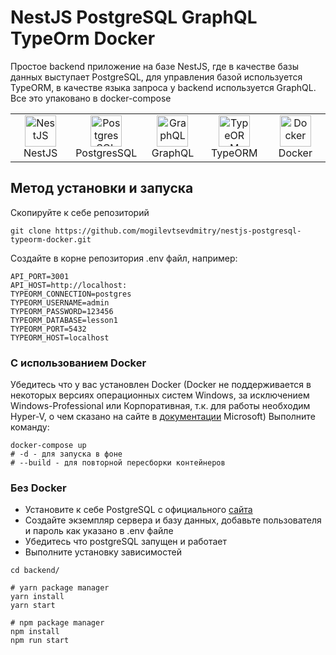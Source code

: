 # NestJS PostgreSQL GraphQL TypeOrm Docker

Простое backend приложение на базе NestJS, где в качестве базы данных выступает PostgreSQL, для управления базой
используется TypeORM, в качестве языка запроса у backend используется GraphQL. Все это упаковано в docker-compose

<table width="100%">
  <tr>
    <td align="center" valign="middle" width="20%">
      <a href="https://nestjs.com/">
        <img height="50" alt="NestJS" src="https://hsto.org/getpro/habr/post_images/d11/98b/ac8/d1198bac8e4ced0d89d5e5983061f418.png"/>
      </a>
      <br />
      NestJS
    </td>
    <td align="center" valign="middle" width="20%">
      <a href="https://www.postgresql.org/">
      <img height="50" alt="PostgresSQL" src="https://upload.wikimedia.org/wikipedia/commons/thumb/2/29/Postgresql_elephant.svg/640px-Postgresql_elephant.svg.png"/>
      </a>
      <br />
      PostgresSQL
    </td>
    <td align="center" valign="middle" width="20%">
      <a href="https://graphql.org/">
      <img height="50" alt="GraphQL" src="https://upload.wikimedia.org/wikipedia/commons/thumb/1/17/GraphQL_Logo.svg/1200px-GraphQL_Logo.svg.png"/>
      </a>
      <br />
      GraphQL
    </td>
    <td align="center" valign="middle" width="20%">
      <a href="https://typeorm.io/">
      <img height="50" alt="TypeORM" src="https://www.zoneofit.com/wp-content/uploads/2021/06/type-orm.png"/>
      </a>
      <br />
      TypeORM
    </td>
    <td align="center" valign="middle" width="20%">
      <a href="https://www.docker.com/">
      <img height="50" alt="Docker" src="https://d1.awsstatic.com/acs/characters/Logos/Docker-Logo_Horizontel_279x131.b8a5c41e56b77706656d61080f6a0217a3ba356d.png"/>
      </a>
      <br />
      Docker
    </td>
  </tr>
</table>

## Метод установки и запуска

Скопируйте к себе репозиторий

```shell
git clone https://github.com/mogilevtsevdmitry/nestjs-postgresql-typeorm-docker.git
```

Создайте в корне репозитория .env файл, например:

```dotenv
API_PORT=3001
API_HOST=http://localhost:
TYPEORM_CONNECTION=postgres
TYPEORM_USERNAME=admin
TYPEORM_PASSWORD=123456
TYPEORM_DATABASE=lesson1
TYPEORM_PORT=5432
TYPEORM_HOST=localhost
```

### С использованием Docker

Убедитесь что у вас установлен Docker (Docker не поддерживается в некоторых версиях операционных систем Windows, за исключением
Windows-Professional или Корпоративная, т.к. для работы необходим Hyper-V, о чем сказано на сайте
в [документации](https://docs.microsoft.com/ru-ru/virtualization/hyper-v-on-windows/quick-start/enable-hyper-v#check-requirements)
Microsoft)
Выполните команду:

```shell
docker-compose up
# -d - для запуска в фоне
# --build - для повторной пересборки контейнеров
```

### Без Docker

- Установите к себе PostgreSQL с официального [сайта](https://www.postgresql.org/)
- Создайте экземпляр сервера и базу данных, добавьте пользователя и пароль как указано в .env файле
- Убедитесь что postgreSQL запущен и работает
- Выполните установку зависимостей

```shell
cd backend/

# yarn package manager
yarn install
yarn start

# npm package manager
npm install
npm run start
```
